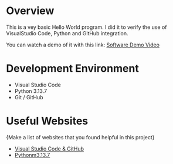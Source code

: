 # Overview

This is a vey basic Hello World program. I did it to verify the use of VisualStudio Code, Python and GitHub integration.

You can watch a demo of it with this link: [Software Demo Video](https://youtu.be/cP8TcvdQ-k0)

# Development Environment

* Visual Studio Code
* Python 3.13.7
* Git / GitHub

# Useful Websites

{Make a list of websites that you found helpful in this project}
* [Visual Studio Code & GitHub](http://code.visualstudio.com/docs/editor/versioncontrol)
* [Pythonm3.13.7](https://docs.python.org/3/#)